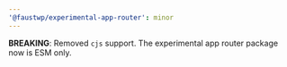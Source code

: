 ```yaml
---
'@faustwp/experimental-app-router': minor
---
```


**BREAKING**: Removed `cjs` support. The experimental app router package now is ESM only.
